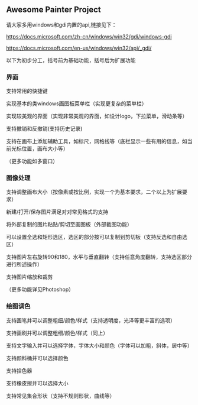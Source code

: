 ## Awesome Painter Project

请大家多用windows和gdi内置的api,链接见下：

<https://docs.microsoft.com/zh-cn/windows/win32/gdi/windows-gdi>

<https://docs.microsoft.com/en-us/windows/win32/api/_gdi/>



以下为初步分工，括号前为基础功能，括号后为扩展功能

### 界面

支持常用的快捷键

实现基本的类windows画图板菜单栏（实现更复杂的菜单栏）

实现较美观的界面（实现非常美观的界面，如设计logo，下拉菜单，滑动条等）

支持撤销和反撤销(支持历史记录)

支持在画布上添加辅助工具，如标尺，网格线等（底栏显示一些有用的信息，如当前光标位置，画布大小等）

（更多功能如多窗口）



### 图像处理

支持调整画布大小（按像素或按比例，实现一个为基本要求，二个以上为扩展要求）

新建/打开/保存图片满足对对常见格式的支持

将外部复制的图片粘贴/剪切至画图板（外部截图功能）

可以设置全选和矩形选区，选区的部分按可以复制到剪切板（支持反选和自由选区）

支持图片左右旋转90和180，水平与垂直翻转（支持任意角度翻转，支持选区部分进行所述操作）

支持图片缩放和裁剪

（更多功能详见Photoshop）



### 绘图调色

支持画笔并可以调整粗细/颜色/样式（支持透明度，光泽等更丰富的选项）

支持画刷并可以调整粗细/颜色/样式（同上）

支持文字输入并可以选择字体，字体大小和颜色（字体可以加粗，斜体，居中等）

支持颜料桶并可以选择颜色

支持拾色器

支持橡皮擦并可以选择大小

支持常见集合形状（支持不规则形状，曲线等）



